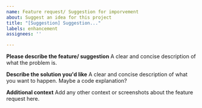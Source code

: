 ```yaml
---
name: Feature request/ Suggestion for imporvement
about: Suggest an idea for this project
title: "[Suggestion] Suggestion..."
labels: enhancement
assignees: ''

---
```


**Please describe the feature/ suggestion**
A clear and concise description of what the problem is.

**Describe the solution you'd like**
A clear and concise description of what you want to happen. Maybe a code explanation?

**Additional context**
Add any other context or screenshots about the feature request here.
